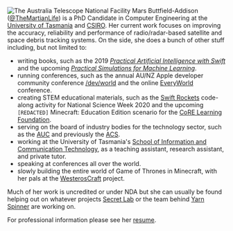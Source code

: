 ![The Australia Telescope National Facility](https://pbs.twimg.com/profile_banners/761753326211870720/1604447677/1500x500)
Mars Buttfield-Addison ([@TheMartianLife](https://twitter.com/TheMartianLife)) is a PhD Candidate in Computer Engineering at the [University of Tasmania](https://www.utas.edu.au/) and [CSIRO](https://www.csiro.au/). Her current work focuses on improving the accuracy, reliability and performance of radio/radar-based satellite and space debris tracking systems. On the side, she does a bunch of other stuff including, but not limited to:

* writing books, such as the 2019 [*Practical Artificial Intelligence with Swift*](https://www.oreilly.com/library/view/practical-artificial-intelligence/9781492044802/) and the upcoming [*Practical Simulations for Machine Learning*](https://www.oreilly.com/library/view/practical-simulations-for/9781492089919/).
* running conferences, such as the annual AU/NZ Apple developer community conference [/dev/world](https://devworld.com.au) and the online [EveryWorld](https://auc.edu.au/everyworld/about/) conference.
* creating STEM educational materials, such as the [Swift Rockets](https://secretlab.games/scienceweek/swiftrockets) code-along activity for National Science Week 2020 and the upcoming `[REDACTED]` Minecraft: Education Edition scenario for the [CoRE Learning Foundation](https://www.corefoundation.com.au).
* serving on the board of industry bodies for the technology sector, such as the [AUC](https://auc.edu.au) and previously the [ACS](https://www.acs.org.au).
* working at the University of Tasmania's [School of Information and Communication Technology](https://www.utas.edu.au/built-digital-natural/ict), as a teaching assistant, research assistant, and private tutor. 
* speaking at conferences all over the world.
* slowly building the entire world of Game of Thrones in Minecraft, with her pals at the [WesterosCraft](https://westeroscraft.com) project.

Much of her work is uncredited or under NDA but she can usually be found helping out on whatever projects [Secret Lab](https://secretlab.games) or the team behind [Yarn Spinner](https://yarnspinner.dev) are working on.

For professional information please see her [resume](https://themartianlife.com/resume.pdf).
